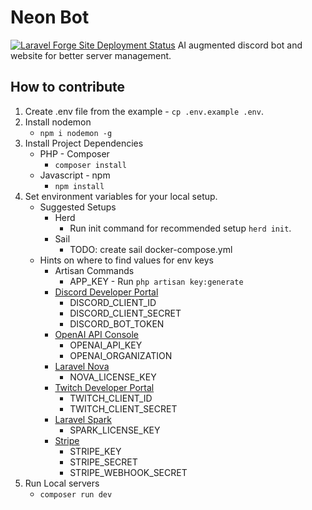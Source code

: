# Neon Bot

[![Laravel Forge Site Deployment Status](https://img.shields.io/endpoint?url=https%3A%2F%2Fforge.laravel.com%2Fsite-badges%2Fa17fb849-c86a-4d48-9a4e-5756e7b3c718%3Fdate%3D1%26label%3D1%26commit%3D1&style=flat)](https://forge.laravel.com/servers/881111/sites/2755894)
AI augmented discord bot and website for better server management.

## How to contribute

1. Create .env file from the example - `cp .env.example .env`.
2. Install nodemon
    - `npm i nodemon -g`
3. Install Project Dependencies
    - PHP - Composer
        - `composer install`
    - Javascript - npm
        - `npm install`
4. Set environment variables for your local setup.
    - Suggested Setups
        - Herd
            - Run init command for recommended setup `herd init`.
        - Sail
            - TODO: create sail docker-compose.yml
    - Hints on where to find values for env keys
        - Artisan Commands
            - APP_KEY - Run `php artisan key:generate`
        - [Discord Developer Portal](https://discord.com/developers/applications)
            - DISCORD_CLIENT_ID
            - DISCORD_CLIENT_SECRET
            - DISCORD_BOT_TOKEN
        - [OpenAI API Console](https://auth.openai.com/log-in)
            - OPENAI_API_KEY
            - OPENAI_ORGANIZATION
        - [Laravel Nova](https://nova.laravel.com)
            - NOVA_LICENSE_KEY
        - [Twitch Developer Portal](https://dev.twitch.tv/console)
            - TWITCH_CLIENT_ID
            - TWITCH_CLIENT_SECRET
        - [Laravel Spark](https://spark.laravel.com)
            - SPARK_LICENSE_KEY
        - [Stripe](https://dashboard.stripe.com/apikeys)
            - STRIPE_KEY
            - STRIPE_SECRET
            - STRIPE_WEBHOOK_SECRET
5. Run Local servers
    - `composer run dev`
